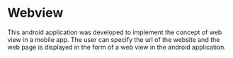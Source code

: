 # Webview
This android application was developed to implement the concept of web view in a mobile app. The user can specify the url of
the website and the web page is displayed in the form of a web view in the android application.
